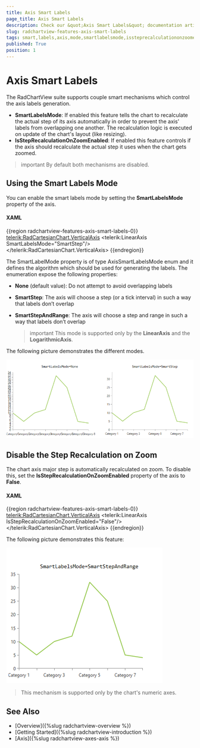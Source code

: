 ```yaml
---
title: Axis Smart Labels
page_title: Axis Smart Labels
description: Check our &quot;Axis Smart Labels&quot; documentation article for the RadChartView {{ site.framework_name }} control.
slug: radchartview-features-axis-smart-labels
tags: smart,labels,axis,mode,smartlabelsmode,issteprecalculationonzoomenabled
published: True
position: 1
---
```


# Axis Smart Labels

The RadChartView suite supports couple smart mechanisms which control the axis labels generation.
* __SmartLabelsMode__: If enabled this feature tells the chart to recalculate the actual step of its axis automatically in order to prevent the axis' labels from overlapping one another. The recalculation logic is executed on update of the chart's layout (like resizing).
* __IsStepRecalculationOnZoomEnabled__: If enabled this feature controls if the axis should recalculate the actual step it uses when the chart gets zoomed. 

>important By default both mechanisms are disabled. 

## Using the Smart Labels Mode

You can enable the smart labels mode by setting the __SmartLabelsMode__ property of the axis.

#### __XAML__
{{region radchartview-features-axis-smart-labels-0}}
	<telerik:RadCartesianChart.VerticalAxis>
		<telerik:LinearAxis SmartLabelsMode="SmartStep"/>
	</telerik:RadCartesianChart.VerticalAxis>
{{endregion}}

The SmartLabelMode property is of type AxisSmartLabelsMode enum and it defines the algorithm which should be used for generating the labels. The enumeration expose the following properties:
* __None__ (default value): Do not attempt to avoid overlapping labels
* __SmartStep__: The axis will choose a step (or a tick interval) in such a way that labels don’t overlap
* __SmartStepAndRange__: The axis will choose a step and range in such a way that labels don’t overlap
	
	>important This mode is supported only by the __LinearAxis__ and the __LogarithmicAxis__.
	
The following picture demonstrates the different modes.

![radchartview-features-axis-smart-labels](images/radchartview-features-axis-smart-labels-01.png)

## Disable the Step Recalculation on Zoom

The chart axis major step is automatically recalculated on zoom. To disable this, set the __IsStepRecalculationOnZoomEnabled__ property of the axis to __False__.

#### __XAML__
{{region radchartview-features-axis-smart-labels-0}}
	<telerik:RadCartesianChart.VerticalAxis>
		<telerik:LinearAxis IsStepRecalculationOnZoomEnabled="False"/>
	</telerik:RadCartesianChart.VerticalAxis>
{{endregion}}

The following picture demonstrates this feature:

![radchartview-features-axis-smart-labels](images/radchartview-features-axis-smart-labels-02.png)

>This mechanism is supported only by the chart's numeric axes.

## See Also
* [Overview]({%slug radchartview-overview %})
* [Getting Started]({%slug radchartview-introduction %})
* [Axis]({%slug radchartview-axes-axis %})
